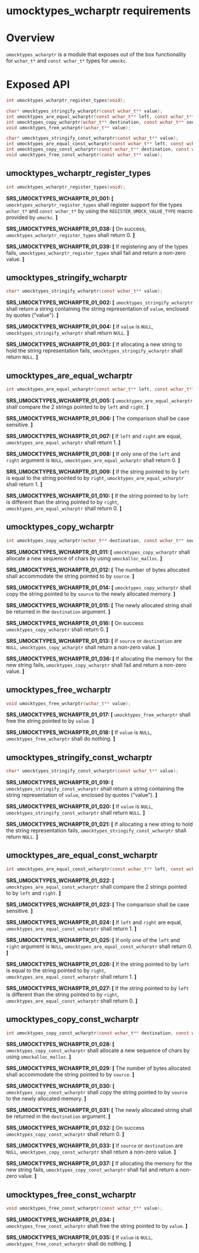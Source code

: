 
# umocktypes_wcharptr requirements

# Overview

`umocktypes_wcharptr` is a module that exposes out of the box functionality for `wchar_t*` and `const wchar_t*` types for `umockc`.

# Exposed API

```c
int umocktypes_wcharptr_register_types(void);

char* umocktypes_stringify_wcharptr(const wchar_t** value);
int umocktypes_are_equal_wcharptr(const wchar_t** left, const wchar_t** right);
int umocktypes_copy_wcharptr(wchar_t** destination, const wchar_t** source);
void umocktypes_free_wcharptr(wchar_t** value);

char* umocktypes_stringify_const_wcharptr(const wchar_t** value);
int umocktypes_are_equal_const_wcharptr(const wchar_t** left, const wchar_t** right);
int umocktypes_copy_const_wcharptr(const wchar_t** destination, const wchar_t** source);
void umocktypes_free_const_wcharptr(const wchar_t** value);
```

## umocktypes_wcharptr_register_types

```c
int umocktypes_wcharptr_register_types(void);
```

**SRS_UMOCKTYPES_WCHARPTR_01_001: [** `umocktypes_wcharptr_register_types` shall register support for the types `wchar_t*` and `const wchar_t*` by using the `REGISTER_UMOCK_VALUE_TYPE` macro provided by `umockc`. **]**

**SRS_UMOCKTYPES_WCHARPTR_01_038: [** On success, `umocktypes_wcharptr_register_types` shall return 0. **]**

**SRS_UMOCKTYPES_WCHARPTR_01_039: [** If registering any of the types fails, `umocktypes_wcharptr_register_types` shall fail and return a non-zero value. **]**

## umocktypes_stringify_wcharptr

```c
char* umocktypes_stringify_wcharptr(const wchar_t** value);
```

**SRS_UMOCKTYPES_WCHARPTR_01_002: [** `umocktypes_stringify_wcharptr` shall return a string containing the string representation of `value`, enclosed by quotes ("value"). **]**

**SRS_UMOCKTYPES_WCHARPTR_01_004: [** If `value` is `NULL`, `umocktypes_stringify_wcharptr` shall return `NULL`. **]**

**SRS_UMOCKTYPES_WCHARPTR_01_003: [** If allocating a new string to hold the string representation fails, `umocktypes_stringify_wcharptr` shall return `NULL`. **]**

## umocktypes_are_equal_wcharptr

```c
int umocktypes_are_equal_wcharptr(const wchar_t** left, const wchar_t** right);
```

**SRS_UMOCKTYPES_WCHARPTR_01_005: [** `umocktypes_are_equal_wcharptr` shall compare the 2 strings pointed to by `left` and `right`. **]**

**SRS_UMOCKTYPES_WCHARPTR_01_006: [** The comparison shall be case sensitive. **]**

**SRS_UMOCKTYPES_WCHARPTR_01_007: [** If `left` and `right` are equal, `umocktypes_are_equal_wcharptr` shall return 1. **]**

**SRS_UMOCKTYPES_WCHARPTR_01_008: [** If only one of the `left` and `right` argument is `NULL`, `umocktypes_are_equal_wcharptr` shall return 0. **]**

**SRS_UMOCKTYPES_WCHARPTR_01_009: [** If the string pointed to by `left` is equal to the string pointed to by `right`, `umocktypes_are_equal_wcharptr` shall return 1. **]**

**SRS_UMOCKTYPES_WCHARPTR_01_010: [** If the string pointed to by `left` is different than the string pointed to by `right`, `umocktypes_are_equal_wcharptr` shall return 0. **]**

## umocktypes_copy_wcharptr

```c
int umocktypes_copy_wcharptr(wchar_t** destination, const wchar_t** source);
```

**SRS_UMOCKTYPES_WCHARPTR_01_011: [** `umocktypes_copy_wcharptr` shall allocate a new sequence of chars by using `umockalloc_malloc`. **]**

**SRS_UMOCKTYPES_WCHARPTR_01_012: [** The number of bytes allocated shall accommodate the string pointed to by `source`. **]**

**SRS_UMOCKTYPES_WCHARPTR_01_014: [** `umocktypes_copy_wcharptr` shall copy the string pointed to by `source` to the newly allocated memory. **]**

**SRS_UMOCKTYPES_WCHARPTR_01_015: [** The newly allocated string shall be returned in the `destination` argument. **]**

**SRS_UMOCKTYPES_WCHARPTR_01_016: [** On success `umocktypes_copy_wcharptr` shall return 0. **]**

**SRS_UMOCKTYPES_WCHARPTR_01_013: [** If `source` or `destination` are `NULL`, `umocktypes_copy_wcharptr` shall return a non-zero value. **]**

**SRS_UMOCKTYPES_WCHARPTR_01_036: [** If allocating the memory for the new string fails, `umocktypes_copy_wcharptr` shall fail and return a non-zero value. **]**

## umocktypes_free_wcharptr

```c
void umocktypes_free_wcharptr(wchar_t** value);
```

**SRS_UMOCKTYPES_WCHARPTR_01_017: [** `umocktypes_free_wcharptr` shall free the string pointed to by `value`. **]**

**SRS_UMOCKTYPES_WCHARPTR_01_018: [** If `value` is `NULL`, `umocktypes_free_wcharptr` shall do nothing. **]**

## umocktypes_stringify_const_wcharptr

```c
char* umocktypes_stringify_const_wcharptr(const wchar_t** value);
```

**SRS_UMOCKTYPES_WCHARPTR_01_019: [** `umocktypes_stringify_const_wcharptr` shall return a string containing the string representation of `value`, enclosed by quotes ("value"). **]**

**SRS_UMOCKTYPES_WCHARPTR_01_020: [** If `value` is `NULL`, `umocktypes_stringify_const_wcharptr` shall return `NULL`. **]**

**SRS_UMOCKTYPES_WCHARPTR_01_021: [** If allocating a new string to hold the string representation fails, `umocktypes_stringify_const_wcharptr` shall return `NULL`. **]**

## umocktypes_are_equal_const_wcharptr

```c
int umocktypes_are_equal_const_wcharptr(const wchar_t** left, const wchar_t** right);
```

**SRS_UMOCKTYPES_WCHARPTR_01_022: [** `umocktypes_are_equal_const_wcharptr` shall compare the 2 strings pointed to by `left` and `right`. **]**

**SRS_UMOCKTYPES_WCHARPTR_01_023: [** The comparison shall be case sensitive. **]**

**SRS_UMOCKTYPES_WCHARPTR_01_024: [** If `left` and `right` are equal, `umocktypes_are_equal_const_wcharptr` shall return 1. **]**

**SRS_UMOCKTYPES_WCHARPTR_01_025: [** If only one of the `left` and `right` argument is `NULL`, `umocktypes_are_equal_const_wcharptr` shall return 0. **]**

**SRS_UMOCKTYPES_WCHARPTR_01_026: [** If the string pointed to by `left` is equal to the string pointed to by `right`, `umocktypes_are_equal_const_wcharptr` shall return 1. **]**

**SRS_UMOCKTYPES_WCHARPTR_01_027: [** If the string pointed to by `left` is different than the string pointed to by `right`, `umocktypes_are_equal_const_wcharptr` shall return 0. **]**

## umocktypes_copy_const_wcharptr

```c
int umocktypes_copy_const_wcharptr(const wchar_t** destination, const wchar_t** source);
```

**SRS_UMOCKTYPES_WCHARPTR_01_028: [** `umocktypes_copy_const_wcharptr` shall allocate a new sequence of chars by using `umockalloc_malloc`. **]**

**SRS_UMOCKTYPES_WCHARPTR_01_029: [** The number of bytes allocated shall accommodate the string pointed to by `source`. **]**

**SRS_UMOCKTYPES_WCHARPTR_01_030: [** `umocktypes_copy_const_wcharptr` shall copy the string pointed to by `source` to the newly allocated memory. **]**

**SRS_UMOCKTYPES_WCHARPTR_01_031: [** The newly allocated string shall be returned in the `destination` argument. **]**

**SRS_UMOCKTYPES_WCHARPTR_01_032: [** On success `umocktypes_copy_const_wcharptr` shall return 0. **]**

**SRS_UMOCKTYPES_WCHARPTR_01_033: [** If `source` or `destination` are `NULL`, `umocktypes_copy_const_wcharptr` shall return a non-zero value. **]**

**SRS_UMOCKTYPES_WCHARPTR_01_037: [** If allocating the memory for the new string fails, `umocktypes_copy_const_wcharptr` shall fail and return a non-zero value. **]**

## umocktypes_free_const_wcharptr

```c
void umocktypes_free_const_wcharptr(const wchar_t** value);
```

**SRS_UMOCKTYPES_WCHARPTR_01_034: [** `umocktypes_free_const_wcharptr` shall free the string pointed to by `value`. **]**

**SRS_UMOCKTYPES_WCHARPTR_01_035: [** If `value` is `NULL`, `umocktypes_free_const_wcharptr` shall do nothing. **]**
